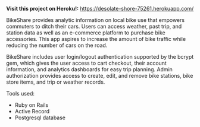 
__Visit this project on Heroku!:__ https://desolate-shore-75261.herokuapp.com/

BikeShare provides analytic information on local bike use that empowers commuters to ditch their cars. Users can access weather, past trip, and station data as well as an e-commerce platform to purchase bike accessories. This app aspires to increase the amount of bike traffic while reducing the number of cars on the road.

BikeShare includes user login/logout authentication supported by the bcrypt gem, which gives the user access to cart checkout, their account information, and analytics dashboards for easy trip planning. Admin authorization provides access to create, edit, and remove bike stations, bike store items, and trip or weather records. 

Tools used:
* Ruby on Rails
* Active Record
* Postgresql database
